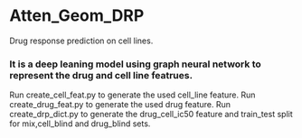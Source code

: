 # Atten_Geom_DRP
Drug response prediction on cell lines.
### It is a deep leaning model using graph neural network to represent the drug and cell line featrues.
Run create_cell_feat.py to generate the used cell_line feature.
Run create_drug_feat.py to generate the used drug feature. 
Run create_drp_dict.py to generate the drug_cell_ic50 feature and train_test split for mix,cell_blind and drug_blind sets.